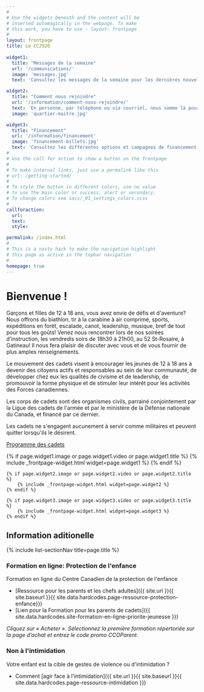 ```yaml
---
#
# Use the widgets beneath and the content will be
# inserted automagically in the webpage. To make
# this work, you have to use › layout: frontpage
#
layout: frontpage
title: Le CC2920
  
widget1:
  title: "Messages de la semaine"
  url: '/communications/'
  image: 'messages.jpg'
  text: 'Consultez les messages de la semaine pour les dernières nouvelles du corps de cadet.'

widget2:
  title: "Comment nous rejoindre"
  url: '/information/comment-nous-rejoindre/'
  text: 'En personne, par téléphone ou via courriel, nous somme là pour adresser vos questions et supporter nos cadets !'
  image: 'quartier-maitre.jpg'

widget3:
  title: "Financement"
  url: '/information/financement'
  image: 'financement-billets.jpg'
  text: 'Consultez les différentes options et campagnes de financement qui permettent de soutenir le CC2920 financièrement.'
#
# Use the call for action to show a button on the frontpage
#
# To make internal links, just use a permalink like this
# url: /getting-started/
#
# To style the button in different colors, use no value
# to use the main color or success, alert or secondary.
# To change colors see sass/_01_settings_colors.scss
#
callforaction:
  url: 
  text: 
  style: 

permalink: /index.html
#
# This is a nasty hack to make the navigation highlight
# this page as active in the topbar navigation
#
homepage: true
---
```


# Bienvenue !

Garçons et filles de 12 à 18 ans, vous avez envie de défis et d'aventure? Nous offrons du biathlon, tir à la carabine à air comprimé, sports, expéditions en forêt, escalade, canot, leadership, musique, bref de tout pour tous les goûts! Venez nous rencontrer lors de nos soirées d'instruction, les vendredis soirs de 18h30 à 21h00, au 52 St-Rosaire, à Gatineau! Il nous fera plaisir de discuter avec vous et de vous fournir de plus amples renseignements.

Le mouvement des cadets visent à encourager les jeunes de 12 à 18 ans à devenir des citoyens actifs et responsables au sein de leur communauté, de développer chez eux les qualités de civisme et de leadership, de promouvoir la forme physique et de stimuler leur intérêt pour les activités des Forces canadiennes.

Les corps de cadets sont des organismes civils, parrainé conjointement par la Ligue des cadets de l'armée et par le ministère de la Défense nationale du Canada, et financé par ce dernier.

Les cadets ne s'engagent aucunement à servir comme militaires et peuvent quitter lorsqu'ils le désirent.

<a href='{{ site.data.hardcodes.site-programme-des-cadets }}'>Programme des cadets</a>

<div class="row t60">
	{% if page.widget1.image or page.widget1.video or page.widget1.title %}
		{% include _frontpage-widget.html widget=page.widget1 %}
	{% endif %}

	{% if page.widget2.image or page.widget2.video or page.widget2.title %}
		{% include _frontpage-widget.html widget=page.widget2 %}
	{% endif %}

	{% if page.widget3.image or page.widget3.video or page.widget3.title %}
		{% include _frontpage-widget.html widget=page.widget3 %}
	{% endif %}
</div><!-- /.row -->


## Information aditionelle

{% include list-sectionNav title=page.title %}

<section class="panel" markdown="1">

### Formation en ligne: Protection de l'enfance

Formation en ligne du Centre Canadien de la protection de l'enfance

- [Ressource pour les parents et les chefs adultes]({{ site.url }}{{ site.baseurl }}{{ site.data.hardcodes.page-ressource-protection-enfance}})
- [Lien pour la Formation pour les parents de cadets]({{ site.data.hardcodes.site-formation-en-ligne-priorite-jeunesse }})

*Cliquez sur « Acheter ». Sélectionnez la première formation répertoriée sur la page d’achat et entrez le code promo CCOParent.*


### Non à l'intimidation

Votre enfant est la cible de gestes de violence ou d'intimidation ?
- Comment [agir face à l'intimidation]({{ site.url }}{{ site.baseurl }}{{ site.data.hardcodes.page-ressource-intimidation }})

</section>
